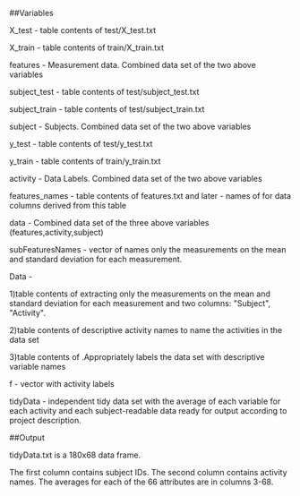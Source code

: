 ##Variables

X_test  - table contents of test/X_test.txt

X_train  - table contents of train/X_train.txt

features - Measurement data. Combined data set of the two above variables


subject_test - table contents of test/subject_test.txt

subject_train - table contents of test/subject_train.txt

subject - Subjects. Combined data set of the two above variables


y_test - table contents of test/y_test.txt


y_train - table contents of train/y_train.txt

activity - Data Labels. Combined data set of the two above variables


features_names - table contents of features.txt and later - names of for data columns derived from this table


data - Combined data set of the three above variables (features,activity,subject)



subFeaturesNames -  vector of names only the measurements on the mean and standard deviation for each measurement.


Data - 

1)table contents of extracting only the measurements on the mean and standard deviation for each measurement and two columns: "Subject", "Activity".

2)table contents of descriptive activity names to name the activities in the data set

3)table contents of .Appropriately labels the data set with descriptive variable names


f - vector with activity labels

tidyData - independent tidy data set with the average of each variable for each activity and each subject-readable data ready for output according to project description.

##Output

tidyData.txt is a 180x68 data frame.


The first column contains subject IDs.
The second column contains activity names.
The averages for each of the 66 attributes are in columns 3-68.